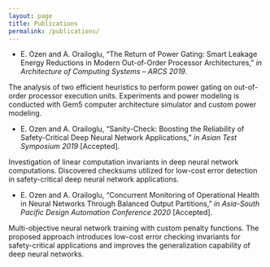 ```yaml
---
layout: page
title: Publications
permalink: /publications/
---
```


* E. Ozen and A. Orailoglu, “The Return of Power Gating: Smart Leakage Energy Reductions in Modern Out-of-Order Processor Architectures,” *in Architecture of Computing Systems – ARCS 2019*.

The analysis of two efficient heuristics to perform power gating on out-of-order processor execution units. Experiments and power modeling is conducted with Gem5 computer architecture simulator and custom power modeling.

* E. Ozen and A. Orailoglu, “Sanity-Check: Boosting the Reliability of Safety-Critical Deep Neural Network Applications,” *in Asian Test Symposium 2019* [Accepted].

Investigation of linear computation invariants in deep neural network computations. Discovered checksums utilized for low-cost error detection in safety-critical deep neural network applications.

* E. Ozen and A. Orailoglu, “Concurrent Monitoring of Operational Health in Neural Networks Through Balanced Output Partitions,” *in Asia-South Pacific Design Automation Conference 2020* [Accepted].

Multi-objective neural network training with custom penalty functions. The proposed approach introduces low-cost error checking invariants for safety-critical applications and improves the generalization capability of deep neural networks. 

[jekyll-organization]: https://github.com/jekyll
